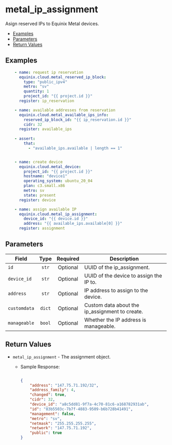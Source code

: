 # metal_ip_assignment

Asign reserved IPs to Equinix Metal devices.


- [Examples](#examples)
- [Parameters](#parameters)
- [Return Values](#return-values)

## Examples

```yaml
    - name: request ip reservation
      equinix.cloud.metal_reserved_ip_block:
        type: "public_ipv4"
        metro: "sv"
        quantity: 1
        project_id: "{{ project.id }}"
      register: ip_reservation

    - name: available addresses from reservation
      equinix.cloud.metal_available_ips_info:
        reserved_ip_block_id: "{{ ip_reservation.id }}"
        cidr: 32
      register: available_ips
    
    - assert:
        that:
          - "available_ips.available | length == 1"  


    - name: create device
      equinix.cloud.metal_device:
        project_id: "{{ project.id }}"
        hostname: "device1"
        operating_system: ubuntu_20_04
        plan: c3.small.x86
        metro: sv
        state: present
      register: device

    - name: assign available IP
      equinix.cloud.metal_ip_assignment:
        device_id: "{{ device.id }}"
        address: "{{ available_ips.available[0] }}"
      register: assignment

```










## Parameters

| Field     | Type | Required | Description                                                                  |
|-----------|------|----------|------------------------------------------------------------------------------|
| `id` | <center>`str`</center> | <center>Optional</center> | UUID of the ip_assignment.   |
| `device_id` | <center>`str`</center> | <center>Optional</center> | UUID of the device to assign the IP to.   |
| `address` | <center>`str`</center> | <center>Optional</center> | IP address to assign to the device.   |
| `customdata` | <center>`dict`</center> | <center>Optional</center> | Custom data about the ip_assignment to create.   |
| `manageable` | <center>`bool`</center> | <center>Optional</center> | Whether the IP address is manageable.   |






## Return Values

- `metal_ip_assignment` - The assignment object.

    - Sample Response:
        ```json
        
        {
            "address": "147.75.71.192/32",
            "address_family": 4,
            "changed": true,
            "cidr": 32,
            "device_id": "a8c5dd81-9f7a-4c70-81c6-a168782931ab",
            "id": "83b5503c-7b7f-4883-9509-b6b728b41491",
            "management": false,
            "metro": "sv",
            "netmask": "255.255.255.255",
            "network": "147.75.71.192",
            "public": true
        }
        
        ```


